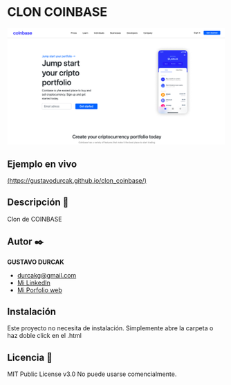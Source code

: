 # CLON COINBASE
![Imagen del proyecto](https://github.com/gustavodurcak/clon_coinbase/blob/main/Captura%20de%20Pantalla%202022-09-20%20a%20la(s)%2011.08.59.png)

## Ejemplo en vivo
[(https://gustavodurcak.github.io/clon_coinbase/)](https://gustavodurcak.github.io/clon_coinbase/)

## Descripción 📑

Clon de COINBASE

## Autor ✒️
**GUSTAVO DURCAK**

* [durcakg@gmail.com](durcakg@gmail.com)
* [Mi LinkedIn](https://www.linkedin.com/in/gustavodurcak/)
* [Mi Porfolio web](https://tu-dominio.com/)

## Instalación 
Este proyecto no necesita de instalación. Simplemente abre la carpeta o haz doble click en el .html
  
## Licencia 📄
MIT Public License v3.0
No puede usarse comencialmente.
